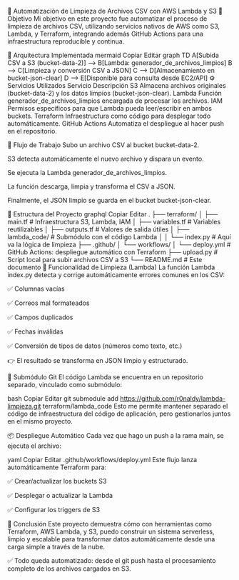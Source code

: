 🧼 Automatización de Limpieza de Archivos CSV con AWS Lambda y S3
📌 Objetivo
Mi objetivo en este proyecto fue automatizar el proceso de limpieza de archivos CSV, utilizando servicios nativos de AWS como S3, Lambda, y Terraform, integrando además GitHub Actions para una infraestructura reproducible y continua.

🚀 Arquitectura Implementada
mermaid
Copiar
Editar
graph TD
  A[Subida CSV a S3 (bucket-data-2)] --> B[Lambda: generador_de_archivos_limpios]
  B --> C[Limpieza y conversión CSV a JSON]
  C --> D[Almacenamiento en bucket-json-clear]
  D --> E[Disponible para consulta desde EC2/API]
⚙️ Servicios Utilizados
Servicio	Descripción
S3	Almacena archivos originales (bucket-data-2) y los datos limpios (bucket-json-clear).
Lambda	Función generador_de_archivos_limpios encargada de procesar los archivos.
IAM	Permisos específicos para que Lambda pueda leer/escribir en ambos buckets.
Terraform	Infraestructura como código para desplegar todo automáticamente.
GitHub Actions	Automatiza el despliegue al hacer push en el repositorio.

🧪 Flujo de Trabajo
Subo un archivo CSV al bucket bucket-data-2.

S3 detecta automáticamente el nuevo archivo y dispara un evento.

Se ejecuta la Lambda generador_de_archivos_limpios.

La función descarga, limpia y transforma el CSV a JSON.

Finalmente, el JSON limpio se guarda en el bucket bucket-json-clear.

📁 Estructura del Proyecto
graphql
Copiar
Editar
.
├── terraform/
│   ├── main.tf           # Infraestructura S3, Lambda, IAM
│   ├── variables.tf      # Variables reutilizables
│   ├── outputs.tf        # Valores de salida útiles
│   ├── lambda_code/      # Submódulo con el código Lambda
│   │   └── index.py      # Aquí va la lógica de limpieza
├── .github/
│   └── workflows/
│       └── deploy.yml    # GitHub Actions: despliegue automático con Terraform
├── upload.py             # Script local para subir archivos CSV a S3
└── README.md             # Este documento
🧼 Funcionalidad de Limpieza (Lambda)
La función Lambda index.py detecta y corrige automáticamente errores comunes en los CSV:

✅ Columnas vacías

✅ Correos mal formateados

✅ Campos duplicados

✅ Fechas inválidas

✅ Conversión de tipos de datos (números como texto, etc.)

👉 El resultado se transforma en JSON limpio y estructurado.

🤝 Submódulo Git
El código Lambda se encuentra en un repositorio separado, vinculado como submódulo:

bash
Copiar
Editar
git submodule add https://github.com/r0naldy/lambda-limpieza.git terraform/lambda_code
Esto me permite mantener separado el código de infraestructura del código de aplicación, pero gestionarlos juntos en el mismo proyecto.

📦 Despliegue Automático
Cada vez que hago un push a la rama main, se ejecuta el archivo:

yaml
Copiar
Editar
.github/workflows/deploy.yml
Este flujo lanza automáticamente Terraform para:

✅ Crear/actualizar los buckets S3

✅ Desplegar o actualizar la Lambda

✅ Configurar los triggers de S3

📝 Conclusión
Este proyecto demuestra cómo con herramientas como Terraform, AWS Lambda, y S3, puedo construir un sistema serverless, limpio y escalable para transformar datos automáticamente desde una carga simple a través de la nube.

✅ Todo queda automatizado: desde el git push hasta el procesamiento completo de los archivos cargados en S3.